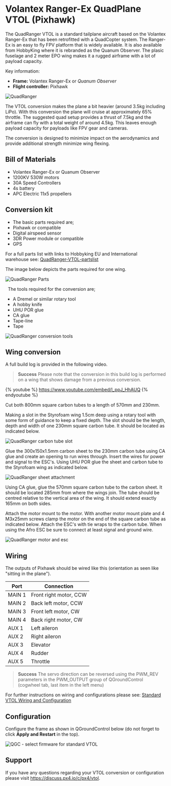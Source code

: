 # Volantex Ranger-Ex QuadPlane VTOL (Pixhawk)

The QuadRanger VTOL is a standard tailplane aircraft based on the Volantex Ranger-Ex that has been retrofitted with a QuadCopter system. The Ranger-Ex is an easy to fly FPV platform that is widely available. It is also available from HobbyKing where it is rebranded as the Quanum Observer. The plasic fuselage and 2 meter EPO wing makes it a rugged airframe with a lot of payload capacity.

Key information:

- **Frame:** Volantex Ranger-Ex or *Quanum Observer*
- **Flight controller:** Pixhawk

![QuadRanger](../../images/quadranger_vtol_complete_build.jpg)

The VTOL conversion makes the plane a bit heavier (around 3.5kg including LiPo). With this conversion the plane will cruise at approximately 65% throttle. The suggested quad setup provides a thrust of 7.5kg and the airframe can fly with a total weight of around 4.5kg. This leaves enough payload capacity for payloads like FPV gear and cameras.

The conversion is designed to minimize impact on the aerodynamics and provide additional strength minimize wing flexing.

## Bill of Materials

- Volantex Ranger-Ex or Quanum Observer
- 1200KV 530W motors
- 30A Speed Controllers
- 4s battery
- APC Electric 11x5 propellers

## Conversion kit

- The basic parts required are;
- Pixhawk or compatible
- Digital airspeed sensor
- 3DR Power module or compatible
- GPS

For a full parts list with links to Hobbyking EU and International warehouse see: [QuadRanger-VTOL-partslist](http://px4.io/wp-content/uploads/2016/01/QuadRanger-VTOL-partslist-1.xlsx)

The image below depicts the parts required for one wing.

![QuadRanger Parts](../../images/quadranger_vtol_parts_for_one_wing.jpg)

  The tools required for the conversion are;

- A Dremel or similar rotary tool
- A hobby knife
- UHU POR glue
- CA glue
- Tape-line
- Tape

![QuadRanger conversion tools](../../images/quadranger_vtol_conversion_tools.jpg)

## Wing conversion

A full build log is provided in the following video.

> **Success** Please note that the conversion in this build log is performed on a wing that shows damage from a previous conversion. 

{% youtube %} https://www.youtube.com/embed/l_ppJ_HhAUQ {% endyoutube %}

Cut both 800mm square carbon tubes to a length of 570mm and 230mm.

Making a slot in the Styrofoam wing 1.5cm deep using a rotary tool with some form of guidance to keep a fixed depth. The slot should be the length, depth and width of one 230mm square carbon tube. It should be located as indicated below.

![QuadRanger carbon tube slot](../../images/quadranger_vtol_carbon_tube_slot.jpg)

Glue the 300x150x1.5mm carbon sheet to the 230mm carbon tube using CA glue and create an opening to run wires through. Insert the wires for power and signal to the ESC's. Using UHU POR glue the sheet and carbon tube to the Styrofoam wing as indicated below.

![QuadRanger sheet attachment](../../images/quadranger_vtol_sheet_attachment.jpg)

Using CA glue, glue the 570mm square carbon tube to the carbon sheet. It should be located 285mm from where the wings join. The tube should be centred relative to the vertical area of the wing. It should extend exactly 165mm on both sides.

Attach the motor mount to the motor. With another motor mount plate and 4 M3x25mm screws clamp the motor on the end of the square carbon tube as indicated below. Attach the ESC's with tie wraps to the carbon tube. When using the Afro ESC be sure to connect at least signal and ground wire.

![QuadRanger motor and esc](../../images/quadranger_vtol_motor_and_esc.jpg)

## Wiring

The outputs of Pixhawk should be wired like this (orientation as seen like "sitting in the plane").

| Port   | Connection             |
| ------ | ---------------------- |
| MAIN 1 | Front right motor, CCW |
| MAIN 2 | Back left motor, CCW   |
| MAIN 3 | Front left motor, CW   |
| MAIN 4 | Back right motor, CW   |
| AUX 1  | Left aileron           |
| AUX 2  | Right aileron          |
| AUX 3  | Elevator               |
| AUX 4  | Rudder                 |
| AUX 5  | Throttle               |

> **Success** The servo direction can be reversed using the PWM\_REV parameters in the PWM\_OUTPUT group of QGroundControl (cogwheel tab, last item in the left menu)

For further instructions on wiring and configurations please see: [Standard VTOL Wiring and Configuration](../config_vtol/vtol_quad_configuration.md)

## Configuration

Configure the frame as shown in QGroundControl below (do not forget to click **Apply and Restart** in the top).

![QGC - select firmware for standard VTOL](../../images/qgc_firmware_standard_vtol_fun_cub_quad.png)

## Support

If you have any questions regarding your VTOL conversion or configuration please visit <https://discuss.px4.io/c/px4/vtol>.

 